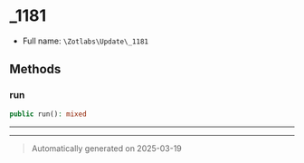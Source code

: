 
# _1181





* Full name: `\Zotlabs\Update\_1181`




## Methods


### run



```php
public run(): mixed
```












***


***
> Automatically generated on 2025-03-19
